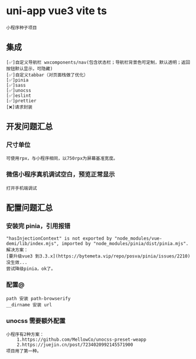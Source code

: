 # uni-app vue3 vite ts

    小程序种子项目

## 集成

    [✅]自定义导航栏 wxcomponents/nav(包含状态栏；导航栏背景色可定制，默认透明；返回按钮默认显示，可隐藏)
    [✅]自定义tabbar（对页面栈做了优化）
    [✅]pinia
    [✅]sass
    [✅]unocss
    [✅]eslint
    [✅]prettier
    [❌]请求封装

## 开发问题汇总

### 尺寸单位
    可使用rpx，与小程序相同，以750rpx为屏幕基准宽度。

### 微信小程序真机调试空白，预览正常显示
    打开手机端调试

## 配置问题汇总

### 安装完 pinia，引用报错

    "hasInjectionContext" is not exported by "node_modules/vue-demi/lib/index.mjs", imported by "node_modules/pinia/dist/pinia.mjs".
    解决方案：
    [要升级vue3 到3.3.x](https://bytemeta.vip/repo/posva/pinia/issues/2210)  没生效...
    尝试降级pinia，ok了。

### 配置@

    path 安装 path-browserify
    __dirname 安装 url

### unocss 需要额外配置

    小程序有2种方案：
        1.https://github.com/MellowCo/unocss-preset-weapp
        2.https://juejin.cn/post/7234020992145571900
    项目用了第一种。
